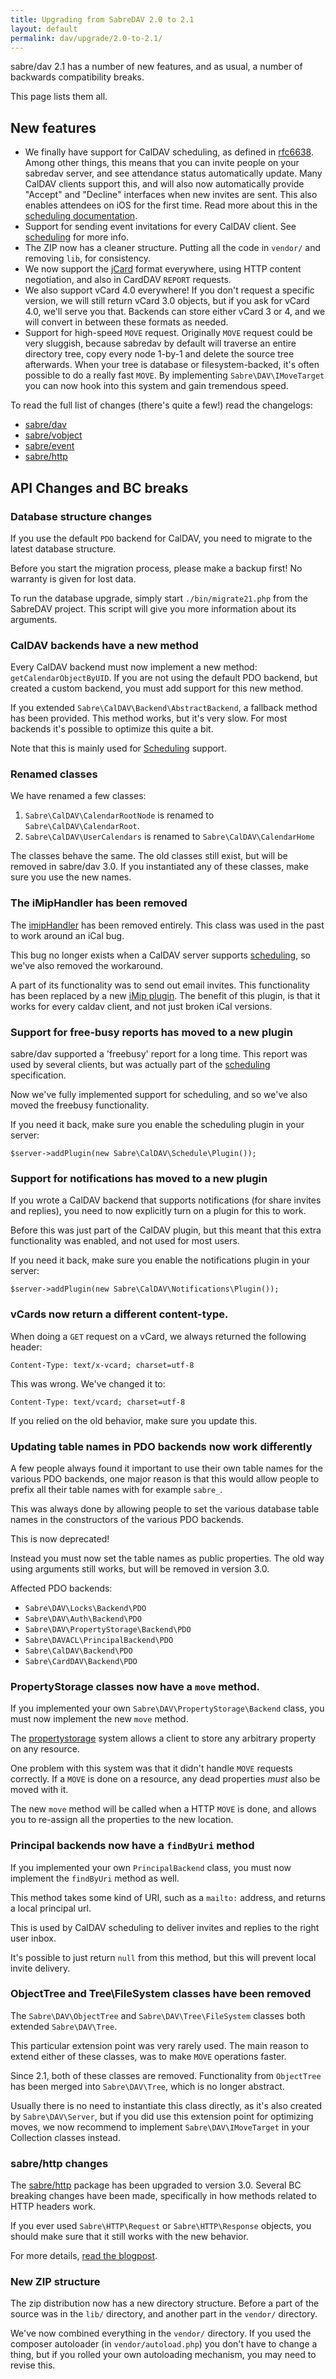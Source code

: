 ```yaml
---
title: Upgrading from SabreDAV 2.0 to 2.1
layout: default
permalink: dav/upgrade/2.0-to-2.1/
---
```


sabre/dav 2.1 has a number of new features, and as usual, a number of backwards
compatibility breaks.

This page lists them all.

New features
------------

* We finally have support for CalDAV scheduling, as defined in
  [rfc6638][rfc6638]. Among other things, this means that you can invite
  people on your sabredav server, and see attendance status automatically
  update. Many CalDAV clients support this, and will also now automatically
  provide "Accept" and "Decline" interfaces when new invites are sent. This
  also enables attendees on iOS for the first time. Read more about this in the
  [scheduling documentation][scheduling].
* Support for sending event invitations for every CalDAV client. See
  [scheduling][scheduling] for more info.
* The ZIP now has a cleaner structure. Putting all the code in `vendor/` and
  removing `lib`, for consistency.
* We now support the [jCard][jCard] format everywhere, using HTTP content
  negotiation, and also in CardDAV `REPORT` requests.
* We also support vCard 4.0 everywhere! If you don't request a specific
  version, we will still return vCard 3.0 objects, but if you ask for vCard 4.0,
  we'll serve you that. Backends can store either vCard 3 or 4, and we will
  convert in between these formats as needed.
* Support for high-speed `MOVE` request. Originally `MOVE` request could be
  very sluggish, because sabredav by default will traverse an entire directory
  tree, copy every node 1-by-1 and delete the source tree afterwards. When
  your tree is database or filesystem-backed, it's often possible to do a
  really fast `MOVE`. By implementing `Sabre\DAV\IMoveTarget` you can now
  hook into this system and gain tremendous speed.

To read the full list of changes (there's quite a few!) read the changelogs:

* [sabre/dav][changelog-dav]
* [sabre/vobject][changelog-vobject]
* [sabre/event][changelog-event]
* [sabre/http][changelog-http]


API Changes and BC breaks
-------------------------

### Database structure changes

If you use the default `PDO` backend for CalDAV, you need to migrate to the
latest database structure.

Before you start the migration process, please make a backup first! No
warranty is given for lost data.

To run the database upgrade, simply start `./bin/migrate21.php` from the SabreDAV
project. This script will give you more information about its arguments.


### CalDAV backends have a new method

Every CalDAV backend must now implement a new method:
`getCalendarObjectByUID`. If you are not using the default PDO backend, but
created a custom backend, you must add support for this new method.

If you extended `Sabre\CalDAV\Backend\AbstractBackend`, a fallback method has
been provided. This method works, but it's very slow. For most backends it's
possible to optimize this quite a bit.

Note that this is mainly used for [Scheduling][scheduling] support.


### Renamed classes

We have renamed a few classes:

1. `Sabre\CalDAV\CalendarRootNode` is renamed to `Sabre\CalDAV\CalendarRoot`.
2. `Sabre\CalDAV\UserCalendars` is renamed to `Sabre\CalDAV\CalendarHome`

The classes behave the same. The old classes still exist, but will be removed
in sabre/dav 3.0. If you instantiated any of these classes, make sure you
use the new names.


### The iMipHandler has been removed

The [imipHandler][imipHandler] has been removed entirely. This class was used
in the past to work around an iCal bug.

This bug no longer exists when a CalDAV server supports
[scheduling][scheduling], so we've also removed the workaround.

A part of its functionality was to send out email invites. This functionality
has been replaced by a new [iMip plugin][scheduling]. The benefit of this plugin, is
that it works for every caldav client, and not just broken iCal versions.


### Support for free-busy reports has moved to a new plugin

sabre/dav supported a 'freebusy' report for a long time. This report was
used by several clients, but was actually part of the [scheduling][scheduling]
specification.

Now we've fully implemented support for scheduling, and so we've also moved
the freebusy functionality.

If you need it back, make sure you enable the scheduling plugin in your
server:

    $server->addPlugin(new Sabre\CalDAV\Schedule\Plugin());


### Support for notifications has moved to a new plugin

If you wrote a CalDAV backend that supports notifications (for share invites
and replies), you need to now explicitly turn on a plugin for this to work.

Before this was just part of the CalDAV plugin, but this meant that this extra
functionality was enabled, and not used for most users.

If you need it back, make sure you enable the notifications plugin in your
server:

    $server->addPlugin(new Sabre\CalDAV\Notifications\Plugin());


### vCards now return a different content-type.

When doing a `GET` request on a vCard, we always returned the following header:

    Content-Type: text/x-vcard; charset=utf-8

This was wrong. We've changed it to:

    Content-Type: text/vcard; charset=utf-8

If you relied on the old behavior, make sure you update this.


### Updating table names in PDO backends now work differently

A few people always found it important to use their own table names for the
various PDO backends, one major reason is that this would allow people to
prefix all their table names with for example `sabre_`.

This was always done by allowing people to set the various database table
names in the constructors of the various PDO backends.

This is now deprecated!

Instead you must now set the table names as public properties. The old way
using arguments still works, but will be removed in version 3.0.

Affected PDO backends:

* `Sabre\DAV\Locks\Backend\PDO`
* `Sabre\DAV\Auth\Backend\PDO`
* `Sabre\DAV\PropertyStorage\Backend\PDO`
* `Sabre\DAVACL\PrincipalBackend\PDO`
* `Sabre\CalDAV\Backend\PDO`
* `Sabre\CardDAV\Backend\PDO`


### PropertyStorage classes now have a `move` method.

If you implemented your own `Sabre\DAV\PropertyStorage\Backend` class, you must
now implement the new `move` method.

The [propertystorage][propertystorage] system allows a client to store any
arbitrary property on any resource.

One problem with this system was that it didn't handle `MOVE` requests
correctly. If a `MOVE` is done on a resource, any dead properties _must_
also be moved with it.

The new `move` method will be called when a HTTP `MOVE` is done, and allows
you to re-assign all the properties to the new location.


### Principal backends now have a `findByUri` method

If you implemented your own `PrincipalBackend` class, you must now implement
the `findByUri` method as well.

This method takes some kind of URI, such as a `mailto:` address, and returns
a local principal url.

This is used by CalDAV scheduling to deliver invites and replies to the right
user inbox.

It's possible to just return `null` from this method, but this will prevent
local invite delivery.


### ObjectTree and Tree\FileSystem classes have been removed

The `Sabre\DAV\ObjectTree` and `Sabre\DAV\Tree\FileSystem` classes both
extended `Sabre\DAV\Tree`.

This particular extension point was very rarely used. The main reason to
extend either of these classes, was to make `MOVE` operations faster.

Since 2.1, both of these classes are removed. Functionality from `ObjectTree`
has been merged into `Sabre\DAV\Tree`, which is no longer abstract.

Usually there is no need to instantiate this class directly, as it's also
created by `Sabre\DAV\Server`, but if you did use this extension point for
optimizing moves, we now recommend to implement `Sabre\DAV\IMoveTarget` in
your Collection classes instead.


### sabre/http changes

The [sabre/http][http] package has been upgraded to version 3.0. Several
BC breaking changes have been made, specifically in how methods related
to HTTP headers work.

If you ever used `Sabre\HTTP\Request` or `Sabre\HTTP\Response` objects,
you should make sure that it still works with the new behavior.

For more details, [read the blogpost][httpblogpost].


### New ZIP structure

The zip distribution now has a new directory structure. Before a part of the
source was in the `lib/` directory, and another part in the `vendor/`
directory.

We've now combined everything in the `vendor/`  directory. If you used the
composer autoloader (in `vendor/autoload.php`) you don't have to change a
thing, but if you rolled your own autoloading mechanism, you may need to
revise this.


[rfc6638]: https://tools.ietf.org/html/rfc6638
[scheduling]: /dav/scheduling/
[imipHandler]: /dav/imiphandler/
[jCard]: /vobject/json/
[propertystorage]: /dav/property-storage/
[http]: /http/
[httpblogpost]: /blog/2014/sabre-http-3.0.0-release/
[changelog-dav]: https://github.com/sabre-io/dav/blob/master/ChangeLog.md
[changelog-vobject]: https://github.com/sabre-io/vobject/blob/3.3.3/ChangeLog.md
[changelog-http]: https://github.com/sabre-io/http/blob/3.0.0/ChangeLog.md
[changelog-event]: https://github.com/sabre-io/http/blob/2.0.0/ChangeLog.md
